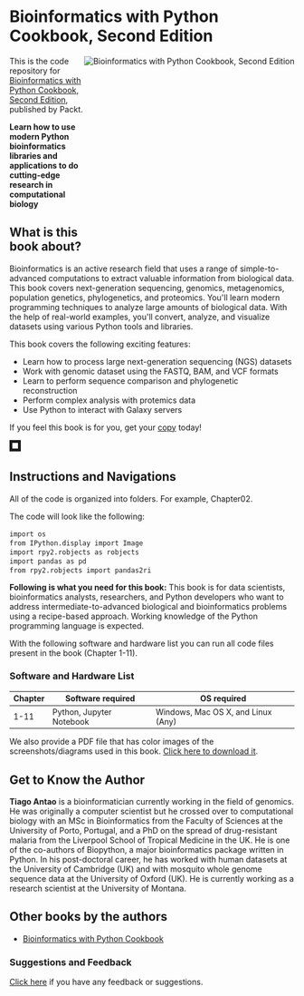 # Bioinformatics with Python Cookbook, Second Edition

<a href="https://www.packtpub.com/big-data-and-business-intelligence/bioinformatics-python-cookbook-second-edition?utm_source=github&utm_medium=repository&utm_campaign=9781789344691"><img src="https://www.packtpub.com/media/catalog/product/cache/4cdce5a811acc0d2926d7f857dceb83b/b/1/b11164_0.png" alt="Bioinformatics with Python Cookbook, Second Edition" height="300px" align="right"></a>

This is the code repository for [Bioinformatics with Python Cookbook, Second Edition](https://india.packtpub.com/in/big-data-and-business-intelligence/bioinformatics-python-cookbook-second-edition?utm_source=github&utm_medium=repository&utm_campaign=9781789344691), published by Packt.

**Learn how to use modern Python bioinformatics libraries and applications to do cutting-edge research in computational biology**

## What is this book about?
Bioinformatics is an active research field that uses a range of simple-to-advanced computations to extract valuable information from biological data.
This book covers next-generation sequencing, genomics, metagenomics, population genetics, phylogenetics, and proteomics. You'll learn modern programming techniques to analyze large amounts of biological data. With the help of real-world examples, you'll convert, analyze, and visualize datasets using various Python tools and libraries.

This book covers the following exciting features:
* Learn how to process large next-generation sequencing (NGS) datasets
* Work with genomic dataset using the FASTQ, BAM, and VCF formats
* Learn to perform sequence comparison and phylogenetic reconstruction
* Perform complex analysis with protemics data
* Use Python to interact with Galaxy servers

If you feel this book is for you, get your [copy](https://www.amazon.com/dp/10DigitISBN) today!

<a href="https://www.packtpub.com/?utm_source=github&utm_medium=banner&utm_campaign=GitHubBanner"><img src="https://raw.githubusercontent.com/PacktPublishing/GitHub/master/GitHub.png" 
alt="https://www.packtpub.com/" border="5" /></a>


## Instructions and Navigations
All of the code is organized into folders. For example, Chapter02.

The code will look like the following:
```
import os
from IPython.display import Image
import rpy2.robjects as robjects
import pandas as pd
from rpy2.robjects import pandas2ri
```

**Following is what you need for this book:**
	This book is for data scientists, bioinformatics analysts, researchers, and Python developers who want to address intermediate-to-advanced biological and bioinformatics problems using a recipe-based approach. Working knowledge of the Python programming language is expected.

With the following software and hardware list you can run all code files present in the book (Chapter 1-11).

### Software and Hardware List

| Chapter  | Software required                   | OS required                        |
| -------- | ------------------------------------| -----------------------------------|
| 1-11     | Python, Jupyter Notebook            | Windows, Mac OS X, and Linux (Any) |


We also provide a PDF file that has color images of the screenshots/diagrams used in this book. [Click here to download it](https://www.packtpub.com/sites/default/files/downloads/9781789344691_ColorImages.pdf).


## Get to Know the Author
**Tiago Antao**
 is a bioinformatician currently working in the field of genomics. He was
originally a computer scientist but he crossed over to computational biology with an MSc in
Bioinformatics from the Faculty of Sciences at the University of Porto, Portugal, and a PhD
on the spread of drug-resistant malaria from the Liverpool School of Tropical Medicine in
the UK. He is one of the co-authors of Biopython, a major bioinformatics package written in
Python.
In his post-doctoral career, he has worked with human datasets at the University of
Cambridge (UK) and with mosquito whole genome sequence data at the University of
Oxford (UK). He is currently working as a research scientist at the University of Montana.


## Other books by the authors
* [Bioinformatics with Python Cookbook](https://www.packtpub.com/networking-and-servers/mastering-linux-network-administration?utm_source=github&utm_medium=repository&utm_campaign=9781782175117)

### Suggestions and Feedback
[Click here](https://docs.google.com/forms/d/e/1FAIpQLSdy7dATC6QmEL81FIUuymZ0Wy9vH1jHkvpY57OiMeKGqib_Ow/viewform) if you have any feedback or suggestions.
